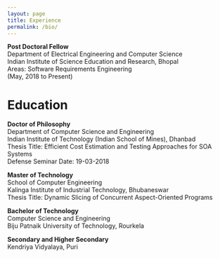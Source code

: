 ```yaml
---
layout: page
title: Experience
permalink: /bio/
---
```

**Post Doctoral Fellow**<br>
Department of Electrical Engineering and Computer Science<br>
Indian Institute of Science Education and Research, Bhopal<br>
Areas: Software Requirements Engineering<br>
(May, 2018 to Present)

# Education

**Doctor of Philosophy** <br> 
Department of Computer Science and Engineering<br>
Indian Institute of Technology (Indian School of Mines), Dhanbad<br>
Thesis Title: Efficient Cost Estimation and Testing Approaches for SOA Systems<br>
Defense Seminar Date: 19-03-2018

**Master of Technology**<br>
School of Computer Engineering<br>
Kalinga Institute of Industrial Technology, Bhubaneswar<br>
Thesis Title: Dynamic Slicing of Concurrent Aspect-Oriented Programs
  
**Bachelor of Technology**<br>
Computer Science and Engineering<br>
Biju Patnaik University of Technology, Rourkela
  
**Secondary and Higher Secondary**<br>
Kendriya Vidyalaya, Puri
